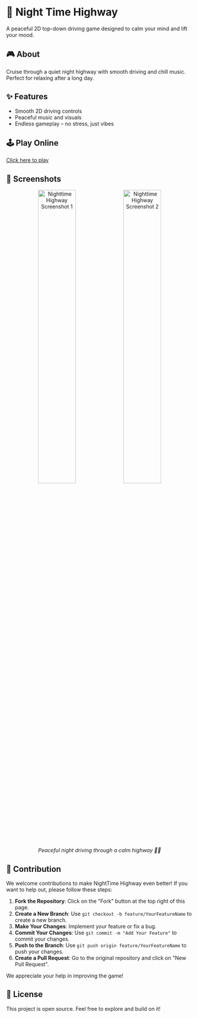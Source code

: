# 🌙 Night Time Highway

A peaceful 2D top-down driving game designed to calm your mind and lift your mood.

## 🎮 About
Cruise through a quiet night highway with smooth driving and chill music. Perfect for relaxing after a long day.

## ✨ Features
- Smooth 2D driving controls
- Peaceful music and visuals
- Endless gameplay – no stress, just vibes

## 🕹️ Play Online
[Click here to play](https://szg-zone.github.io/NightTime-Highway/)

## 📸 Screenshots
<p align="center">
  <img src="https://github.com/szg-zone/NightTime-Highway/releases/download/v1.0/Nighttime.Highway.png" alt="Nighttime Highway Screenshot 1" width="45%" />
  <img src="https://github.com/szg-zone/NightTime-Highway/releases/download/v1.0/Highway-1.PNG" alt="Nighttime Highway Screenshot 2" width="45%" />
</p>
<p align="center"><i>Peaceful night driving through a calm highway 🌌🚗</i></p>

## 🧧 Contribution

We welcome contributions to make NightTime Highway even better! If you want to help out, please follow these steps:

1. **Fork the Repository**: Click on the "Fork" button at the top right of this page.
2. **Create a New Branch**: Use `git checkout -b feature/YourFeatureName` to create a new branch.
3. **Make Your Changes**: Implement your feature or fix a bug.
4. **Commit Your Changes**: Use `git commit -m "Add Your Feature"` to commit your changes.
5. **Push to the Branch**: Use `git push origin feature/YourFeatureName` to push your changes.
6. **Create a Pull Request**: Go to the original repository and click on "New Pull Request".

We appreciate your help in improving the game!

## 📄 License
This project is open source. Feel free to explore and build on it!
